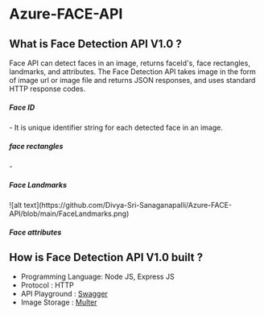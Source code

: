 # Azure-FACE-API

<h2> What is Face Detection API V1.0 ? </h2>

Face API can detect faces in an image, returns faceId's, face rectangles, landmarks, and attributes. The Face Detection API takes image in the form of image url or image file and returns JSON responses, and uses standard HTTP response codes. 

<h5> Face ID </h5> - It is unique identifier string for each detected face in an image. 

<h5> face rectangles </h5> - 

<h5> Face Landmarks </h5> 
![alt text](https://github.com/Divya-Sri-Sanaganapalli/Azure-FACE-API/blob/main/FaceLandmarks.png)
<h5> Face attributes </h5> 

<h2> How is Face Detection API V1.0 built ?</h2>
 
 - Programming Language: Node JS, Express JS 
 - Protocol : HTTP 
 - API Playground : [Swagger](https://swagger.io/)
 - Image Storage : [Multer](https://www.npmjs.com/package/multer) 
 
 
